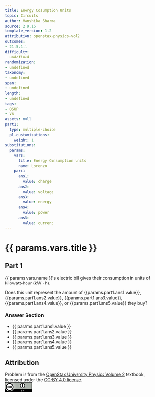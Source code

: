 ```yaml
---
title: Energy Cosumption Units
topic: Circuits
author: Vanshika Sharma
source: 2.9.16
template_version: 1.2
attribution: openstax-physics-vol2
outcomes:
- 21.5.1.1
difficulty:
- undefined
randomization:
- undefined
taxonomy:
- undefined
span:
- undefined
length:
- undefined
tags:
- OSUP
- VS
assets: null
part1:
  type: multiple-choice
  pl-customizations:
    weight: 1
substitutions:
  params:
    vars:
      title: Energy Consumption Units
      name: Lorenzo
    part1:
      ans1:
        value: charge
      ans2:
        value: voltage
      ans3:
        value: energy
      ans4:
        value: power
      ans5:
        value: current
---
```

# {{ params.vars.title }}

## Part 1

{{ params.vars.name }}'s electric bill gives their consumption in units of kilowatt-hour ($\textrm{kW}\cdot\textrm{h}$).

Does this unit represent the amount of {{params.part1.ans1.value}}, {{params.part1.ans2.value}}, {{params.part1.ans3.value}}, {{params.part1.ans4.value}}, or {{params.part1.ans5.value}} they buy?

### Answer Section

- {{ params.part1.ans1.value }}
- {{ params.part1.ans2.value }}
- {{ params.part1.ans3.value }}
- {{ params.part1.ans4.value }}
- {{ params.part1.ans5.value }}

## Attribution

Problem is from the [OpenStax University Physics Volume 2](https://openstax.org/details/books/university-physics-volume-2) textbook, licensed under the [CC-BY 4.0 license](https://creativecommons.org/licenses/by/4.0/).<br>![Image representing the Creative Commons 4.0 BY license.](https://raw.githubusercontent.com/firasm/bits/master/by.png)